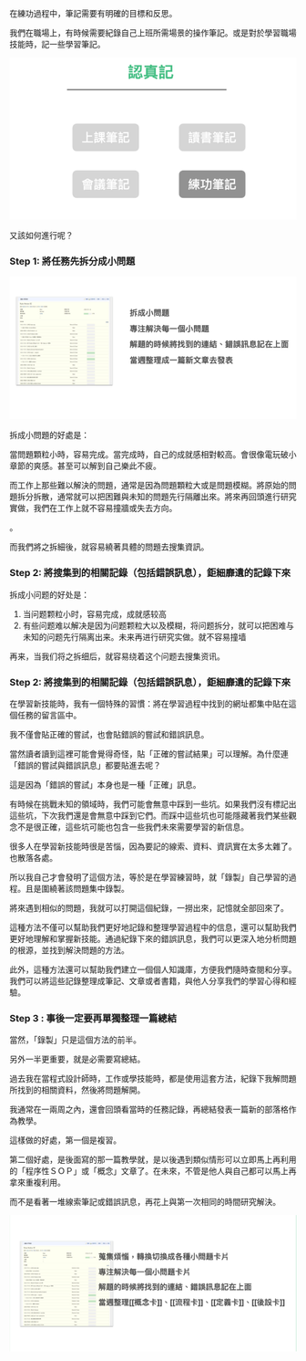 在練功過程中，筆記需要有明確的目標和反思。

我們在職場上，有時候需要紀錄自己上班所需場景的操作筆記。或是對於學習職場技能時，記一些學習筆記。

![](images/20220908212859.png)

又該如何進行呢？


### Step 1: 將任務先拆分成小問題

![](images/20220908212931.png)


拆成小問題的好處是：

當問題顆粒小時，容易完成。當完成時，自己的成就感相對較高。會很像電玩破小章節的爽感。甚至可以解到自己樂此不疲。

而工作上那些難以解決的問題，通常是因為問題顆粒大或是問題模糊。將原始的問題拆分拆散，通常就可以把困難與未知的問題先行隔離出來。將來再回頭進行研究實做，我們在工作上就不容易撞牆或失去方向。

。

而我們將之拆細後，就容易繞著具體的問題去搜集資訊。

### Step 2: 將搜集到的相關記錄（包括錯誤訊息），鉅細靡遺的記錄下來




拆成小问题的好处是：

1. 当问题颗粒小时，容易完成，成就感较高
2. 有些问题难以解决是因为问题颗粒大以及模糊，将问题拆分，就可以把困难与未知的问题先行隔离出来。未来再进行研究实做。就不容易撞墙

再来，当我们将之拆细后，就容易绕着这个问题去搜集资讯。

### Step 2:  將搜集到的相關記錄（包括錯誤訊息），鉅細靡遺的記錄下來

在學習新技能時，我有一個特殊的習慣：將在學習過程中找到的網址都集中貼在這個任務的留言區中。

我不僅會貼正確的嘗試，也會貼錯誤的嘗試和錯誤訊息。

當然讀者讀到這裡可能會覺得奇怪，貼「正確的嘗試結果」可以理解。為什麼連「錯誤的嘗試與錯誤訊息」都要貼進去呢？

這是因為「錯誤的嘗試」本身也是一種「正確」訊息。

有時候在挑戰未知的領域時，我們可能會無意中踩到一些坑。如果我們沒有標記出這些坑，下次我們還是會無意中踩到它們。而踩中這些坑也可能隱藏著我們某些觀念不是很正確，這些坑可能也包含一些我們未來需要學習的新信息。

很多人在學習新技能時很是苦惱，因為要記的線索、資料、資訊實在太多太雜了。也散落各處。

所以我自己才會發明了這個方法，等於是在學習練習時，就「錄製」自己學習的過程。且是圍繞著該問題集中錄製。

將來遇到相似的問題，我就可以打開這個紀錄，一撈出來，記憶就全部回來了。

這種方法不僅可以幫助我們更好地記錄和整理學習過程中的信息，還可以幫助我們更好地理解和掌握新技能。通過紀錄下來的錯誤訊息，我們可以更深入地分析問題的根源，並找到解決問題的方法。

此外，這種方法還可以幫助我們建立一個個人知識庫，方便我們隨時查閱和分享。我們可以將這些記錄整理成筆記、文章或者書籍，與他人分享我們的學習心得和經驗。

### Step 3 : 事後一定要再單獨整理一篇總結

當然，「錄製」只是這個方法的前半。

另外一半更重要，就是必需要寫總結。

過去我在當程式設計師時，工作或學技能時，都是使用這套方法，紀錄下我解問題所找到的相關資料，然後將問題解開。

我通常在一兩周之內，還會回頭看當時的任務記錄，再總結發表一篇新的部落格作為教學。

這樣做的好處，第一個是複習。

第二個好處，是後面寫的那一篇教學就，是以後遇到類似情形可以立即馬上再利用的「程序性ＳＯＰ」或「概念」文章了。在未來，不管是他人與自己都可以馬上再拿來重複利用。

而不是看著一堆線索筆記或錯誤訊息，再花上與第一次相同的時間研究解決。

![](images/20220908213028.png)
